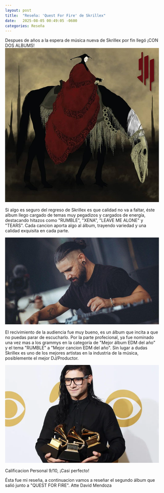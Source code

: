 ```yaml
---
layout: post
title:  "Reseña: 'Quest For Fire' de Skrillex"
date:   2025-08-05 00:49:05 -0600
categories: Reseña
---
```

Despues de años a la espera de música nueva de Skrillex por fin llegó ¡CON DOS ALBUMS! 
![Portada del álbum QFF](/assets/images/QFF-Portada.jpg)

Si algo es seguro del regreso de Skrillex es que calidad no va a faltar, éste album llego cargado de temas muy pegadizos y cargados de energía, destacando hitazos como "RUMBLE", "XENA", "LEAVE ME ALONE" y "TEARS". Cada cancion aporta algo al álbum, trayendo variedad y una calidad exquisita en cada parte. 

![Skrillex](/assets/images/skrillex.png)

El recivimiento de la audiencia fue muy bueno, es un álbum que incita a que no puedas parar de escucharlo. Por la parte profecional, ya fue nominado una vez mas a los grammys en la categoría de "Mejor álbum EDM del año" y el tema "RUMBLE" a "Mejor cancion EDM del año". Sin lugar a dudas Skrillex es uno de los mejores artistas en la industria de la música, posiblemente el mejor DJ/Productor. 

![Skrillex](/assets/images/skrillex-grammy.webp)

Calificacion Personal 9/10, ¡Casi perfecto!

Ésta fue mi reseña, a continuacion vamos a reseñar el segundo álbum que salió junto a "QUEST FOR FIRE".
Atte David Mendoza